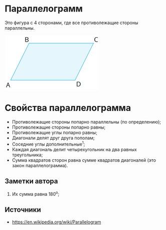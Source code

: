 # Параллелограмм
Это фигура с 4 сторонами, где все противолежащие стороны параллельны.

![Изображение параллелограмма с углами A, B, C и D](parallelogramw30.png)
# Свойства параллелограмма
* Противолежащие стороны попарно параллельны (по определению);
* Противолежащие стороны попарно равны;
* Противолежащие углы попарно равны;
* Диагонали делят друг друга пополам;
* Соседние углы дополнительные<sup>1</sup>;
* Каждая диагональ делит четырехугольник на два равных треугольника;
* Сумма квадратов сторон равна сумме квадратов диагоналей (это закон параллелограмма).

## Заметки автора
1) Их сумма равна 180<sup>o</sup>;

## Источники
* https://en.wikipedia.org/wiki/Parallelogram
